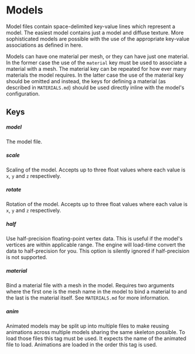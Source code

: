 # Models
Model files contain space-delimited key-value lines which represent a model.
The easiest model contains just a model and diffuse texture. More sophisticated
models are possible with the use of the appropriate key-value associations as
defined in here.

Models can have one material per mesh, or they can have just one material. In the
former case the use of the `material` key must be used to associate a material
with a mesh. The material key can be repeated for how ever many materials the
model requires. In the latter case the use of the material key should be omitted
and instead, the keys for defining a material (as described in `MATERIALS.md`)
should be used directly inline with the model's configuration.

## Keys

##### model
The model file.

##### scale
Scaling of the model. Accepts up to three float values where each value is `x`,
`y` and `z` respectively.

##### rotate
Rotation of the model. Accepts up to three float values where each value is `x`,
`y` and `z` respectively.

##### half
Use half-precision floating-point vertex data. This is useful if the model's
vertices are within applicable range. The engine will load-time convert the
data to half-precision for you. This option is silently ignored if half-precision
is not supported.

##### material
Bind a material file with a mesh in the model. Requires two arguments where the
first one is the mesh name in the model to bind a material to and the last is
the material itself. See `MATERIALS.md` for more information.

##### anim
Animated models may be split up into multiple files to make reusing animations
across multiple models sharing the same skeleton possible. To load those files
this tag must be used. It expects the name of the animated file to load.
Animations are loaded in the order this tag is used.
